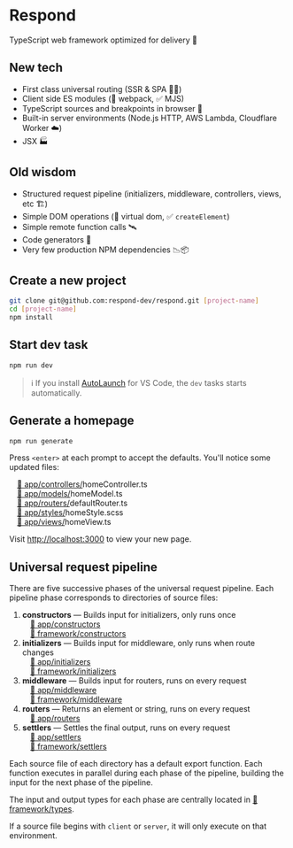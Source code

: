 # Respond

TypeScript web framework optimized for delivery 🚚

## New tech

- First class universal routing (SSR & SPA 🧖‍♀️)
- Client side ES modules (🚫 webpack, ✅ MJS)
- TypeScript sources and breakpoints in browser 🧘
- Built-in server environments (Node.js HTTP, AWS Lambda, Cloudflare Worker ☁️)
- JSX 🏭

## Old wisdom

- Structured request pipeline (initializers, middleware, controllers, views, etc 🏗️)
- Simple DOM operations (🚫 virtual dom, ✅ `createElement`)
- Simple remote function calls 🛰️
- Code generators 📝
- Very few production NPM dependencies 📉📦

## Create a new project

```bash
git clone git@github.com:respond-dev/respond.git [project-name]
cd [project-name]
npm install
```

## Start dev task

```bash
npm run dev
```

> ℹ️ If you install [AutoLaunch](https://marketplace.visualstudio.com/items?itemName=philfontaine.autolaunch) for VS Code, the `dev` tasks starts automatically.

## Generate a homepage

```bash
npm run generate
```

Press `<enter>` at each prompt to accept the defaults. You'll notice some updated files:

&emsp;[📁 app/controllers/](app/controllers)homeController.ts<br/>&emsp;[📁 app/models/](app/models)homeModel.ts<br/>&emsp;[📁 app/routers/](app/routers)defaultRouter.ts<br/>&emsp;[📁 app/styles/](app/styles)homeStyle.scss<br/>&emsp;[📁 app/views/](app/views)homeView.ts

Visit <http://localhost:3000> to view your new page.

## Universal request pipeline

There are five successive phases of the universal request pipeline. Each pipeline phase corresponds to directories of source files:

1. **constructors** — Builds input for initializers, only runs once<br/>&emsp;[📁 app/constructors](src/app/constructors)<br/>&emsp;[📁 framework/constructors](src/framework/constructors)
2. **initializers** — Builds input for middleware, only runs when route changes<br/>&emsp;[📁 app/initializers](src/app/initializers)<br/>&emsp;[📁 framework/initializers](src/framework/initializers)
3. **middleware** — Builds input for routers, runs on every request<br/>&emsp;[📁 app/middleware](src/app/middleware)<br/>&emsp;[📁 framework/middleware](src/framework/middleware)
4. **routers** — Returns an element or string, runs on every request<br/>&emsp;[📁 app/routers](src/app/routers)
5. **settlers** — Settles the final output, runs on every request<br/>&emsp;[📁 app/settlers](src/app/settlers)<br/>&emsp;[📁 framework/settlers](src/framework/settlers)

Each source file of each directory has a default export function. Each function executes in parallel during each phase of the pipeline, building the input for the next phase of the pipeline.

The input and output types for each phase are centrally located in [📁 framework/types](src/framework/types).

If a source file begins with `client` or `server`, it will only execute on that environment.
